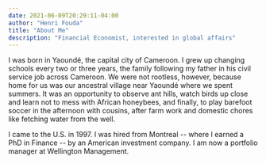 ```yaml
---
date: 2021-06-09T20:29:11-04:00
author: "Henri Fouda"
title: "About Me"
description: "Financial Economist, interested in global affairs"
---
```


I was born in Yaoundé, the capital city of Cameroon. I grew up changing schools every two or three years, the family following my father in his civil service job across Cameroon. We were not rootless, however, because home for us was our ancestral village near Yaoundé where we spent summers. It was an opportunity to observe ant hills, watch birds up close and learn not to mess with African honeybees, and finally, to play barefoot soccer in the afternoon with cousins, after farm work and domestic chores like fetching water from the well.

I came to the U.S. in 1997. I was hired from Montreal -- where I earned a PhD in Finance -- by an American investment company. I am now a portfolio manager at Wellington Management.
